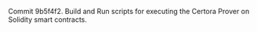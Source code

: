 Commit 9b5f4f2.                    Build and Run scripts for executing the Certora Prover on Solidity smart contracts.